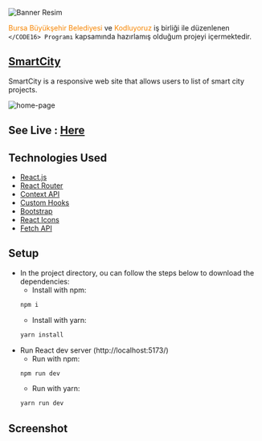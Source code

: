 ![Banner Resim](https://i.hizliresim.com/o03dcxj.png)

<span style="color: #F78501">Bursa Büyükşehir Belediyesi</span> ve <span style="color: #F78501">Kodluyoruz</span> iş birliği ile düzenlenen `</CODE16> Programı` kapsamında hazırlamış olduğum projeyi içermektedir.

## [SmartCity](/smart-city)

SmartCity is a responsive web site that allows users to list of smart city projects.

![home-page](/smart-city/src/assets/smartcity.png)

## See Live : [Here](https://code-16-git-master-meryemctnky.vercel.app/)

## Technologies Used

- [React.js](https://reactjs.org/)
- [React Router](https://reactrouter.com/en/main)
- [Context API](https://react.dev/learn/passing-data-deeply-with-context)
- [Custom Hooks](https://react.dev/learn/reusing-logic-with-custom-hooks)
- [Bootstrap](https://getbootstrap.com/)
- [React Icons](https://react-icons.github.io/react-icons/)
- [Fetch API](https://developer.mozilla.org/en-US/docs/Web/API/Fetch_API/Using_Fetch)

## Setup

- In the project directory, ou can follow the steps below to download the dependencies:
  - Install with npm:
  ```sh
  npm i
  ```
  - Install with yarn:
  ```sh
  yarn install
  ```
- Run React dev server (http://localhost:5173/)
  - Run with npm:
  ```sh
  npm run dev
  ```
  - Run with yarn:
  ```sh
  yarn run dev
  ```

## Screenshot

